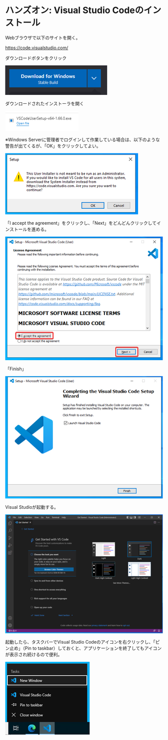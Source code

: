 # ハンズオン: Visual Studio Codeのインストール

Webブラウザで以下のサイトを開く。

https://code.visualstudio.com/

ダウンロードボタンをクリック

![](images/ss-2022-04-02-01-50-51.png)

ダウンロードされたインストーラを開く

![](images/ss-2022-04-02-01-51-20.png)

※Windows Serverに管理者でログインして作業している場合は、以下のような警告が出てくるが、「OK」をクリックしてよい。

![](images/ss-2022-04-02-01-51-49.png)

「I accept the agreement」をクリックし、「Next」をどんどんクリックしてインストールを進める。

![](images/ss-2022-04-02-01-52-59.png)

「Finish」

![](images/ss-2022-04-02-01-53-54.png)

Visual Studioが起動する。

![](images/ss-2022-04-02-01-54-20.png)

起動したら、タスクバーでVisual Studio Codeのアイコンを右クリックし、「ピン止め」（Pin to taskbar）しておくと、アプリケーションを終了してもアイコンが表示され続けるので便利。

![](images/ss-2022-04-02-01-55-07.png)